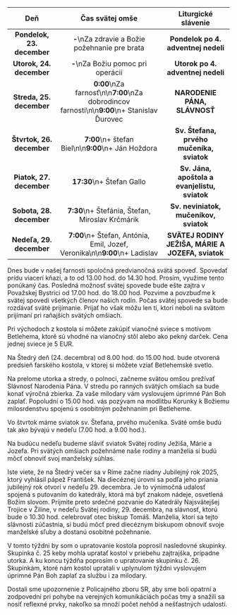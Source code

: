 <!-- title: "Informácie o omšiach - 22. - 29. december" -->
<!-- date: "2024-12-22" -->

<!-- table-setup wrapStyle=row; wrapOn=max-width:767px; wrapHideHeader=true -->
| Deň | Čas svätej omše | Liturgické slávenie |
| :---: | :---: | :---: |
| **Pondelok, 23. december** | **-**\nZa zdravie a Božie požehnanie pre brata | **Pondelok po 4. adventnej nedeli** |
| **Utorok, 24. december** | **-**\nZa Božiu pomoc pri operácii | **Utorok po 4. adventnej nedeli** |
| **Streda, 25. december** | **0:00**\nZa farnosť\n\n**7:00**\nZa dobrodincov farnosti\n\n**9:00**\n+ Stanislav Ďurovec | **NARODENIE PÁNA, SLÁVNOSŤ** |
| **Štvrtok, 26. december** | **7:00**\n+ štefan Biel\n\n**9:00**\n+ Ján Hoždora | **Sv. Štefana, prvého mučeníka, sviatok** |
| **Piatok, 27. december** | **17:30**\n+ Štefan Gallo | **Sv. Jána, apoštola a evanjelistu, sviatok** |
| **Sobota, 28. december** | **7:30**\n+ Štefánia, Štefan, Miroslav Krčmárik | **Sv. neviniatok, mučeníkov, sviatok** |
| **Nedeľa, 29. december** | **7:00**\n+ Štefan, Antónia, Emil, Jozef, Veronika\n\n**9:00**\n+ Ladislav | **SVÄTEJ RODINY JEŽIŠA, MÁRIE A JOZEFA, sviatok** |


Dnes bude v našej farnosti spoločná predvianočná svätá spoveď. Spovedať prídu viacerí kňazi, a to od 13.00 hod. do 14.30 hod. Prosím, využime tento ponúkaný čas. Posledná možnosť svätej spovede bude ešte zajtra v Považskej Bystrici od 17.00 hod. do 18.00 hod. Pozvime a povzbuďme k svätej spovedi všetkých členov našich rodín. Počas svätej spovede sa bude rozdávať sväté prijímanie. Prijať ho však môžu len tí, ktorí neboli na svätom prijímaní pri raňajších svätých omšiach.

Pri východoch z kostola si môžete zakúpiť vianočné sviece s motívom Betlehema, ktoré sú vhodné na vianočný stôl alebo ako pekný darček. Cena jednej sviece je 5 EUR.

Na Štedrý deň (24. decembra) od 8.00 hod. do 15.00 hod. bude otvorená predsieň farského kostola, v ktorej si môžete vziať Betlehemské svetlo.

Na prelome utorka a stredy, o polnoci, začneme svätou omšou prežívať Slávnosť Narodenia Pána. V stredu po ranných svätých omšiach sa bude konať výročná zbierka. Za vaše milodary vám vyslovujem úprimné Pán Boh zaplať. Popoludní o 15.00 hod. vás pozývam na modlitbu Korunky k Božiemu milosrdenstvu spojenú s osobitným požehnaním pri Betleheme.

Vo štvrtok máme sviatok sv. Štefana, prvého mučeníka. Sväté omše budú tak ako bývajú v nedeľu (7.00 hod. a 9.00 hod.).

Na budúcu nedeľu budeme sláviť sviatok Svätej rodiny Ježiša, Márie a Jozefa. Pri svätých omšiach požehnáme naše rodiny a manželia si budú môcť obnoviť svoj manželský súhlas.

Iste viete, že na Štedrý večer sa v Ríme začne riadny Jubilejný rok 2025, ktorý vyhlásil pápež František. Na diecéznej úrovni sa podľa jeho priania jubilejný rok otvorí v nedeľu 29. decembra. Je to výnimočná udalosť spojená s putovaním do katedrály, ktorá má byť znakom nádeje, osvetlená Božím slovom. Prijmite preto srdečné pozvanie do Katedrály Najsvätejšej Trojice v Žiline, v nedeľu Svätej rodiny, 29. decembra, na slávnosť, ktorú bude o 10.30 hod. celebrovať otec biskup Tomáš. Manželia, ktorí sa tejto slávnosti zúčastnia, si budú môcť pred diecéznym biskupom obnoviť svoje manželské sľuby a dostanú osobitné požehnanie.

V tomto týždni by som o upratovanie kostola poprosil nasledovné skupinky. Skupinka č. 25 keby mohla upratať kostol v priebehu zajtrajška, prípadne utorka. A ku koncu týždňa poprosím o upratovanie skupinku č. 26. Skupinkám, ktoré nám kostol upratali v uplynulom týždni vyslovujem úprimné Pán Boh zaplať za službu i za milodary.

Dostali sme upozornenie z Policajného zboru SR, aby sme boli opatrní a zodpovední pri pohybe na verejných komunikáciách počas tmy a snažili sa nosiť reflexné prvky, nakoľko sa množí počet nehôd a nešťastných udalostí. 
